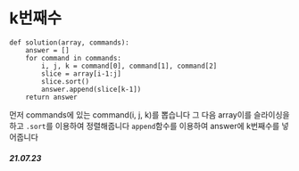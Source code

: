 # k번째수
```
def solution(array, commands):
    answer = []
    for command in commands:
        i, j, k = command[0], command[1], command[2]
        slice = array[i-1:j]
        slice.sort()
        answer.append(slice[k-1])
    return answer
```

먼저 commands에 있는 command(i, j, k)를 뽑습니다 그 다음 array이를 슬라이싱을 하고 `.sort`를 이용하여 정렬해줍니다
`append`함수를 이용하여 answer에 k번째수를 넣어줍니다 

##### 21.07.23
